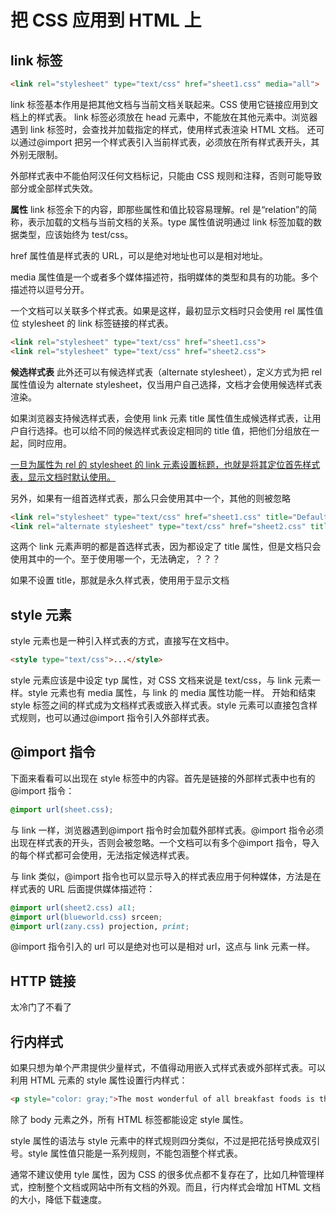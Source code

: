 # 把 CSS 应用到 HTML 上

## link 标签

```HTML
<link rel="stylesheet" type="text/css" href="sheet1.css" media="all">
```

link 标签基本作用是把其他文档与当前文档关联起来。CSS 使用它链接应用到文档上的样式表。
link 标签必须放在 head 元素中，不能放在其他元素中。浏览器遇到 link 标签时，会查找并加载指定的样式，使用样式表渲染 HTML 文档。
还可以通过@import 把另一个样式表引入当前样式表，必须放在所有样式表开头，其外别无限制。

外部样式表中不能伯阿汉任何文档标记，只能由 CSS 规则和注释，否则可能导致部分或全部样式失效。

**属性**
link 标签余下的内容，即那些属性和值比较容易理解。rel 是“relation”的简称，表示加载的文档与当前文档的关系。type 属性值说明通过 link 标签加载的数据类型，应该始终为 test/css。

href 属性值是样式表的 URL，可以是绝对地址也可以是相对地址。

media 属性值是一个或者多个媒体描述符，指明媒体的类型和具有的功能。多个描述符以逗号分开。

一个文档可以关联多个样式表。如果是这样，最初显示文档时只会使用 rel 属性值位 stylesheet 的 link 标签链接的样式表。

```HTML
<link rel="stylesheet" type="text/css" href="sheet1.css">
<link rel="stylesheet" type="text/css" href="sheet2.css">
```

**候选样式表**
此外还可以有候选样式表（alternate stylesheet），定义方式为把 rel 属性值设为 alternate stylesheet，仅当用户自己选择，文档才会使用候选样式表渲染。

如果浏览器支持候选样式表，会使用 link 元素 title 属性值生成候选样式表，让用户自行选择。也可以给不同的候选样式表设定相同的 title 值，把他们分组放在一起，同时应用。

<u>一旦为属性为 rel 的 stylesheet 的 link 元素设置标题，也就是将其定位首先样式表，显示文档时默认使用。</u>

另外，如果有一组首选样式表，那么只会使用其中一个，其他的则被忽略

```HTML
<link rel="stylesheet" type="text/css" href="sheet1.css" title="Default Layout">
<link rel="alternate stylesheet" type="text/css" href="sheet2.css" title="Big Text">
```

这两个 link 元素声明的都是首选样式表，因为都设定了 title 属性，但是文档只会使用其中的一个。至于使用哪一个，无法确定，？？？

如果不设置 title，那就是永久样式表，使用用于显示文档

## style 元素

style 元素也是一种引入样式表的方式，直接写在文档中。

```HTML
<style type="text/css">...</style>
```

style 元素应该是中设定 typ 属性，对 CSS 文档来说是 text/css，与 link 元素一样。style 元素也有 media 属性，与 link 的 media 属性功能一样。
开始和结束 style 标签之间的样式成为文档样式表或嵌入样式表。style 元素可以直接包含样式规则，也可以通过@import 指令引入外部样式表。

## @import 指令

下面来看看可以出现在 style 标签中的内容。首先是链接的外部样式表中也有的@import 指令：

```CSS
@import url(sheet.css);
```

与 link 一样，浏览器遇到@import 指令时会加载外部样式表。@import 指令必须出现在样式表的开头，否则会被忽略。一个文档可以有多个@import 指令，导入的每个样式都可会使用，无法指定候选样式表。

与 link 类似，@import 指令也可以显示导入的样式表应用于何种媒体，方法是在样式表的 URL 后面提供媒体描述符：

```CSS
@import url(sheet2.css) all;
@import url(blueworld.css) srceen;
@import url(zany.css) projection, print;
```

@import 指令引入的 url 可以是绝对也可以是相对 url，这点与 link 元素一样。

## HTTP 链接

太冷门了不看了

## 行内样式

如果只想为单个严肃提供少量样式，不值得动用嵌入式样式表或外部样式表。可以利用 HTML 元素的 style 属性设置行内样式：

```HTML
<p style="color: gray;">The most wonderful of all breakfast foods is the waffle</p>
```

除了 body 元素之外，所有 HTML 标签都能设定 style 属性。

style 属性的语法与 style 元素中的样式规则四分类似，不过是把花括号换成双引号。style 属性值只能是一系列规则，不能包涵整个样式表。

通常不建议使用 tyle 属性，因为 CSS 的很多优点都不复存在了，比如几种管理样式，控制整个文档或网站中所有文档的外观。而且，行内样式会增加 HTML 文档的大小，降低下载速度。

